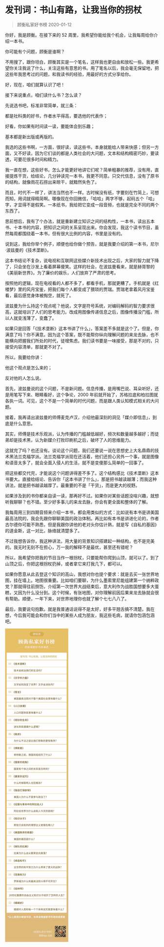 # 发刊词：书山有路，让我当你的拐杖
> 顾衡私家好书榜
2020-01-12

你好，我是顾衡。在接下来的 52 周里，我希望你能给我个机会，让我每周给你介绍一本书。

你可能有个问题，顾衡是谁啊？

不用搜了，跟你坦白，顾衡其实是一个笔名，这样我也更自由和放松一些。我更希望你关注我说了什么，关注这些有意思的书。用了笔名以后，我会毫无保留地，把这些年我思考过的问题，和我读书的经验，用最好的方式分享给你。

好，现在，咱们就算认识了吧！

接下来说重点，咱们读什么书？怎么读？

先说选书吧，标准非常简单，就三条：

都是社科类的好书，作者水平得高，要选他的代表作；

好看，你如果有时间读一读，要能体会到乐趣；

基本都是新出版或再版的。

我选的这些书啊，一方面，很好读，读这些书，本身就能给人带来快感；但另一方面，又不好读，因为它们谈的都是人类社会的大问题，文本和结构精密巧妙，要读透，可要花很多时间和精力。

我一直在想，这些好书，怎么才能更好地讲它们呢？简单粗暴的推荐，没有用，直接提炼干货，给结论，几分钟读完一本书，我更不同意。只交代信息，没有了原书的结构，就像雨花石捞出来晾干，就黯然失色了。

而且，时代不一样了，讲法当然也不一样。古时候没有纸，字要刻在竹简上，可想而知，用词就得精简啊。哪像现在你回微信，「哈哈」两字不够，起码五个「哈」字，才显得不是假笑。一本纸书，我给把它变成一段音频，也就是完全不同的两个东西了。

思前想后，我有了个办法，就是重新建立知识之间的结构性，一本书，读出五本书、十本书的内容，把知识之间的关系呈现出来。你会发现，我这个读书节目，虽然每周都围绕着一本书，但有很大比例的内容，书里是没有的。

说到这，我给你举个例子，顺便也给你做个预告，就是我要介绍的第一本书，尼尔·波兹曼的《技术垄断》。

这本书结论不复杂，说电视和互联网这些媒介新技术出现之后，大家的智力就下降了，只会坐在沙发上看着屏幕傻笑。这样的社会，在波兹曼看来，就是赫胥黎的《美丽新世界》。为了廉价的娱乐，人们放弃了严肃的思考。

按照他的逻辑，现在电视看的人都不多了，都看手机，那就更糟了。手机就是《红楼梦》里的风月宝鉴，把我们每个人都变成了猥琐的贾瑞。贾瑞老拿着风月宝鉴看，最后感觉身体被掏空，就死了。

波兹曼为什么持这个观点呢？他说，文字是符号系统，对编码解码的智力要求很高，这就培训了人们的思考能力。改成用图像传递信息之后，图像传播没门槛，所以人就变浅薄了，变蠢了。

如果只是回答「《技术垄断》这本书讲了什么」，答案差不多就是这个了。但是，你满意了吗？你不满意。因为这个答案，既不能帮你纵向理解问题的来龙去脉，也不能横向把握我们所处的时代，徒增焦虑。我们读书要是一味接受，那是不对的，只接受内容清单，那就更不对了。

所以，我要给你讲：

他这个观点是怎么来的；

反对他的人怎么说。

首先，波兹曼说的这个问题，不是新问题。信息传播，是用嘴巴说、耳朵听好，还是用笔写下来、眼睛看好，这个争论，2000 年前就开始了，苏格拉底和柏拉图就各执一词。可见，这个不是一个简单的时代问题，而是跟人类认知模式相关的大问题。

接着，我再请出波兹曼的师傅麦克卢汉，介绍他最深刻的洞见「媒介即信息」，到底是什么意思。

其实，师傅是技术乐观派，认为传播的门槛越低越好，频次和数量越多越好；而徒弟却是技术黑，认为新媒介打败印刷机之后，破坏了人的思维能力。

这就完了吗？也还没有。谈论这个问题，我们还要说一说在思想史上大名鼎鼎的技术黑法兰克福学派。法兰克福学派现在还活着，他们还担心另外一个事，就是图像和语音太多了，就会全面入侵人的生活，就不是变傻那么简单的一回事了。

把这些都交代完，才能说这个问题讲得差不多了。这个结构感比《技术垄断》这本书要大。直接给结论、告诉你「这本书讲了什么」，那是把书越读越薄；而我这种讲法，就是把书越读越厚了。最重要的不是「干货」，而是更大的视野。

如果涉及到的书你都亲自读一读，那再好不过。如果你对某些话题没啥兴趣，就想听我聊聊？也不错。至少好多事儿的来龙去脉，你会有更全面和整体的了解。

我每周用三到四期音频来介绍一本书，都会用类似的方式：比如说有本书是讲美国最高法院的，我会先跟你聊聊美国的政治体制。再比如有本书是讲进化论的，作者古尔德你可能不熟悉，但是我跟你讲他的老对头你估计熟，就是写《自私的基因》的道金斯，这一对比，脉络就清楚多了。

不过我想告诉你，我这种讲法，用大量的背景知识搭建起一种结构，也不是完美的。我无时无刻不在担心，万一我的解释不是最优，甚至还有错呢？

所以，我希望你把我的节目当作一根拐杖，只要能帮你爬到山顶，就可以了。到了山顶之后，你把这根拐杖扔掉，或者拿它来打我几下，都可以。

如果你愿意从此去登这个知识的高山，我想对你也提个要求：就是去买一张世界地图，挂在墙上。地图很重要。比如咱们要聊，为什么墨索里尼能组建第一个纳粹政党？那就得往前捯饬，介绍第一次世界大战结束后，意大利作为战胜国想要多大蛋糕，又因为什么没分到。这个时候，有张地图，对你理解前因后果来龙去脉就会很有帮助。顺便，一年下来，对世界地理你也就了解个七七八八了。

最后，我要说句抱歉。就是我普通话说得不是太好，好多平翘舌搞不清楚。我在想，今后我可能会和你们当中的某些人成为朋友，我这些毛病，就请你包涵包涵吧。

![](./res/2020001.jpeg)
